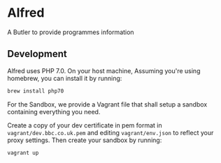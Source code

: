 Alfred
======

A Butler to provide programmes information


Development
-----------


Alfred uses PHP 7.0. On your host machine, Assuming you're using homebrew, you
can install it by running:

```sh
brew install php70
```

For the Sandbox, we provide a Vagrant file that shall setup a sandbox containing
everything you need.

Create a copy of your dev certificate in pem format in
`vagrant/dev.bbc.co.uk.pem` and editing `vagrant/env.json` to reflect your proxy settings. 
Then create your sandbox by running:

```sh
vagrant up
```
